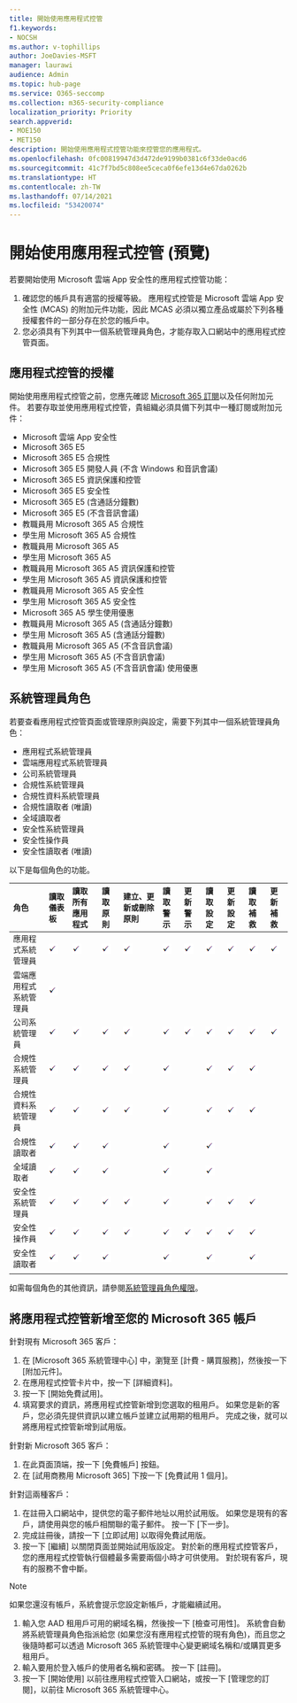 ```yaml
---
title: 開始使用應用程式控管
f1.keywords:
- NOCSH
ms.author: v-tophillips
author: JoeDavies-MSFT
manager: laurawi
audience: Admin
ms.topic: hub-page
ms.service: O365-seccomp
ms.collection: m365-security-compliance
localization_priority: Priority
search.appverid:
- MOE150
- MET150
description: 開始使用應用程式控管功能來控管您的應用程式。
ms.openlocfilehash: 0fc00819947d3d472de9199b0381c6f33de0acd6
ms.sourcegitcommit: 41c7f7bd5c808ee5ceca0f6efe13d4e67da0262b
ms.translationtype: HT
ms.contentlocale: zh-TW
ms.lasthandoff: 07/14/2021
ms.locfileid: "53420074"
---
```

# <a name="get-started-with-app-governance-in-preview"></a>開始使用應用程式控管 (預覽)

若要開始使用 Microsoft 雲端 App 安全性的應用程式控管功能：

1. 確認您的帳戶具有適當的授權等級。 應用程式控管是 Microsoft 雲端 App 安全性 (MCAS) 的附加元件功能，因此 MCAS 必須以獨立產品或屬於下列各種授權套件的一部分存在於您的帳戶中。
1. 您必須具有下列其中一個系統管理員角色，才能存取入口網站中的應用程式控管頁面。

## <a name="licensing-for-app-governance"></a>應用程式控管的授權

開始使用應用程式控管之前，您應先確認 [Microsoft 365 訂閱](https://www.microsoft.com/microsoft-365/compare-all-microsoft-365-plans)以及任何附加元件。 若要存取並使用應用程式控管，貴組織必須具備下列其中一種訂閱或附加元件：

- Microsoft 雲端 App 安全性
- Microsoft 365 E5
- Microsoft 365 E5 合規性
- Microsoft 365 E5 開發人員 (不含 Windows 和音訊會議)
- Microsoft 365 E5 資訊保護和控管
- Microsoft 365 E5 安全性
- Microsoft 365 E5 (含通話分鐘數)
- Microsoft 365 E5 (不含音訊會議)
- 教職員用 Microsoft 365 A5 合規性
- 學生用 Microsoft 365 A5 合規性
- 教職員用 Microsoft 365 A5
- 學生用 Microsoft 365 A5
- 教職員用 Microsoft 365 A5 資訊保護和控管
- 學生用 Microsoft 365 A5 資訊保護和控管
- 教職員用 Microsoft 365 A5 安全性
- 學生用 Microsoft 365 A5 安全性
- Microsoft 365 A5 學生使用優惠
- 教職員用 Microsoft 365 A5 (含通話分鐘數)
- 學生用 Microsoft 365 A5 (含通話分鐘數)
- 教職員用 Microsoft 365 A5 (不含音訊會議)
- 學生用 Microsoft 365 A5 (不含音訊會議)
- 學生用 Microsoft 365 A5 (不含音訊會議) 使用優惠

## <a name="administrator-roles"></a>系統管理員角色

若要查看應用程式控管頁面或管理原則與設定，需要下列其中一個系統管理員角色：

- 應用程式系統管理員
- 雲端應用程式系統管理員
- 公司系統管理員
- 合規性系統管理員
- 合規性資料系統管理員
- 合規性讀取者 (唯讀)
- 全域讀取者
- 安全性系統管理員
- 安全性操作員
- 安全性讀取者 (唯讀)

以下是每個角色的功能。

| 角色 | 讀取儀表板 | 讀取所有應用程式 |讀取原則 | 建立、更新或刪除原則 | 讀取警示 | 更新警示 | 讀取設定 | 更新設定 | 讀取補救 | 更新補救 |
|:-------|:-----|:-------|:-------|:-------|:-------|:-------|:-------|:-------|:-------|:-------|
| 應用程式系統管理員 | ![核取記號](..\media\checkmark.png) | ![核取記號](..\media\checkmark.png) | ![核取記號](..\media\checkmark.png) | ![核取記號](..\media\checkmark.png) | ![核取記號](..\media\checkmark.png) | ![核取記號](..\media\checkmark.png) | ![核取記號](..\media\checkmark.png) | ![核取記號](..\media\checkmark.png) | ![核取記號](..\media\checkmark.png) | ![核取記號](..\media\checkmark.png) |
| 雲端應用程式系統管理員 | ![核取記號](..\media\checkmark.png) | | | | | | | | | |
| 公司系統管理員 | ![核取記號](..\media\checkmark.png) | ![核取記號](..\media\checkmark.png) | ![核取記號](..\media\checkmark.png) | ![核取記號](..\media\checkmark.png) | ![核取記號](..\media\checkmark.png) | ![核取記號](..\media\checkmark.png) | ![核取記號](..\media\checkmark.png) | ![核取記號](..\media\checkmark.png) | ![核取記號](..\media\checkmark.png) | ![核取記號](..\media\checkmark.png) |
| 合規性系統管理員 | ![核取記號](..\media\checkmark.png) | ![核取記號](..\media\checkmark.png) | ![核取記號](..\media\checkmark.png) | ![核取記號](..\media\checkmark.png) | ![核取記號](..\media\checkmark.png) |  | ![核取記號](..\media\checkmark.png) | ![核取記號](..\media\checkmark.png) | ![核取記號](..\media\checkmark.png) | |
| 合規性資料系統管理員 | ![核取記號](..\media\checkmark.png) | ![核取記號](..\media\checkmark.png) | ![核取記號](..\media\checkmark.png) | ![核取記號](..\media\checkmark.png) | ![核取記號](..\media\checkmark.png) |  | ![核取記號](..\media\checkmark.png) | ![核取記號](..\media\checkmark.png) | ![核取記號](..\media\checkmark.png) | |
| 合規性讀取者 | ![核取記號](..\media\checkmark.png) | ![核取記號](..\media\checkmark.png) | ![核取記號](..\media\checkmark.png) |  | ![核取記號](..\media\checkmark.png) |  | ![核取記號](..\media\checkmark.png) |  | | |
| 全域讀取者  | ![核取記號](..\media\checkmark.png) | ![核取記號](..\media\checkmark.png) | ![核取記號](..\media\checkmark.png) |  | ![核取記號](..\media\checkmark.png) |  | ![核取記號](..\media\checkmark.png) |  | | |
| 安全性系統管理員 | ![核取記號](..\media\checkmark.png) | ![核取記號](..\media\checkmark.png) | ![核取記號](..\media\checkmark.png) | ![核取記號](..\media\checkmark.png) | ![核取記號](..\media\checkmark.png) |  | ![核取記號](..\media\checkmark.png) | ![核取記號](..\media\checkmark.png) | ![核取記號](..\media\checkmark.png) | |
| 安全性操作員 | ![核取記號](..\media\checkmark.png) | ![核取記號](..\media\checkmark.png) | ![核取記號](..\media\checkmark.png) | ![核取記號](..\media\checkmark.png) | ![核取記號](..\media\checkmark.png) | ![核取記號](..\media\checkmark.png) | ![核取記號](..\media\checkmark.png) | ![核取記號](..\media\checkmark.png) | ![核取記號](..\media\checkmark.png) | |
| 安全性讀取者  | ![核取記號](..\media\checkmark.png) | ![核取記號](..\media\checkmark.png) | ![核取記號](..\media\checkmark.png) |  | ![核取記號](..\media\checkmark.png) |  | ![核取記號](..\media\checkmark.png) |  | ![核取記號](..\media\checkmark.png) | |
|||||||||| | |

如需每個角色的其他資訊，請參閱[系統管理員角色權限](/azure/active-directory/roles/permissions-reference)。

## <a name="add-app-governance-to-your-microsoft-365-account"></a>將應用程式控管新增至您的 Microsoft 365 帳戶

針對現有 Microsoft 365 客戶：

1. 在 [Microsoft 365 系統管理中心][](https://admin.microsoft.com) 中，瀏覽至 [計費 - 購買服務]，然後按一下 [附加元件]。
1. 在應用程式控管卡片中，按一下 [詳細資料]。
1. 按一下 [開始免費試用]。
1. 填寫要求的資訊，將應用程式控管新增到您選取的租用戶。 如果您是新的客戶，您必須先提供資訊以建立帳戶並建立試用期的租用戶。 完成之後，就可以將應用程式控管新增到試用版。

針對新 Microsoft 365 客戶：

1. 在此頁面頂端，按一下 [免費帳戶] 按鈕。
1. 在 [試用商務用 Microsoft 365] 下按一下 [免費試用 1 個月]。

針對這兩種客戶：

1. 在註冊入口網站中，提供您的電子郵件地址以用於試用版。 如果您是現有的客戶，請使用與您的帳戶相關聯的電子郵件。 按一下 [下一步]。
1. 完成註冊後，請按一下 [立即試用] 以取得免費試用版。
1. 按一下 [繼續] 以關閉頁面並開始試用版設定。 對於新的應用程式控管客戶，您的應用程式控管執行個體最多需要兩個小時才可供使用。 對於現有客戶，現有的服務不會中斷。
  > [!NOTE]
如果您還沒有帳戶，系統會提示您設定新帳戶，才能繼續試用。

1. 輸入您 AAD 租用戶可用的網域名稱，然後按一下 [檢查可用性]。 系統會自動將系統管理員角色指派給您 (如果您沒有應用程式控管的現有角色)，而且您之後隨時都可以透過 Microsoft 365 系統管理中心變更網域名稱和/或購買更多租用戶。
1. 輸入要用於登入帳戶的使用者名稱和密碼。 按一下 [註冊]。
1. 按一下 [開始使用] 以前往應用程式控管入口網站，或按一下 [管理您的訂閱]，以前往 Microsoft 365 系統管理中心。
